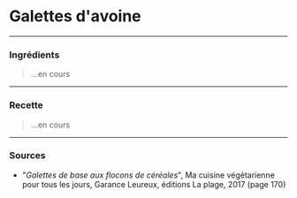 # Galettes d'avoine

---

### Ingrédients

> ...en cours

---

### Recette

> ...en cours

---

### Sources

* "*Galettes de base aux flocons de céréales*", Ma cuisine végétarienne pour tous les jours, Garance Leureux, éditions La plage, 2017 (page 170)
